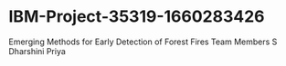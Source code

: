 # IBM-Project-35319-1660283426
Emerging Methods for Early Detection of Forest Fires
Team Members
S Dharshini Priya
